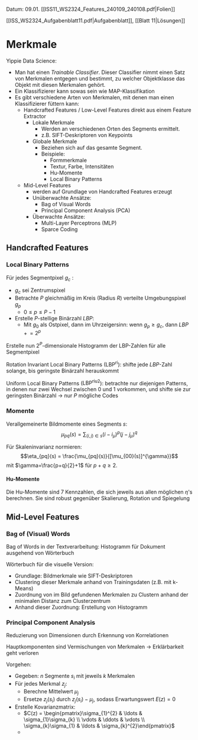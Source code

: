 Datum: 09.01.
[[ISS11_WS2324_Features_240109_240108.pdf|Folien]]

[[ISS_WS2324_Aufgabenblatt11.pdf|Aufgabenblatt]], [[Blatt 11|Lösungen]]
# Merkmale

Yippie Data Science: 
- Man hat einen *Trainable Classifier*. Dieser Classifier nimmt einen Satz von Merkmalen entgegen und bestimmt, zu welcher Objektklasse das Objekt mit diesen Merkmalen gehört.
- Ein Klassifizierer kann sowas sein wie MAP-Klassifikation
- Es gibt verschiedene Arten von Merkmalen, mit denen man einen Klassifizierer füttern kann:
	- Handcrafted Features / Low-Level Features direkt aus einem Feature Extractor
		- Lokale Merkmale
			- Werden an verschiedenen Orten des Segments ermittelt.
			- z.B. SIFT-Deskriptoren von Keypoints
		- Globale Merkmale
			- Beziehen sich auf das gesamte Segment.
			- Beispiele:
				- Formmerkmale
				- Textur, Farbe, Intensitäten
				- Hu-Momente
				- Local Binary Patterns
	- Mid-Level Features
		- werden auf Grundlage von Handcrafted Features erzeugt
		- Unüberwachte Ansätze:
			- Bag of Visual Words
			- Principal Component Analysis (PCA)
		- Überwachte Ansätze:
			- Multi-Layer Perceptrons (MLP)
			- Sparce Coding

## Handcrafted Features

### Local Binary Patterns

Für jedes Segmentpixel $g_c$ :
- $g_c$ sei Zentrumspixel
- Betrachte $P$ gleichmäßig im Kreis (Radius $R$) verteilte Umgebungspixel $g_p$
	- $0 \leq p \leq P-1$
- Erstelle $P$-stellige Binärzahl $LBP$:
	- Mit $g_0$ als Ostpixel, dann im Uhrzeigersinn: wenn $g_{p}\geq g_{c}$, dann $LBP \,\,+\!\!= 2^{p}$

Erstelle nun $2^P$-dimensionale Histogramm der LBP-Zahlen für alle Segmentpixel

Rotation Invariant Local Binary Patterns ($\text{LBP}^\text{ri}$): shifte jede $LBP$-Zahl solange, bis geringste Binärzahl herauskommt

Uniform Local Binary Patterns ($\text{LBP}^\text{riu2}$): betrachte nur diejenigen Patterns, in denen nur zwei Wechsel zwischen 0 und 1 vorkommen, und shifte sie zur geringsten Binärzahl $\to$ nur $P$ mögliche Codes

### Momente

Verallgemeinerte Bildmomente eines Segments $s$: $$\mu_{pq}(s) = \sum_{(i,j)\in s}(i-i_{\mu})^{p}(j-j_{\mu})^{q}$$

Für Skaleninvarianz normieren: $$\eta_{pq}(s) = \frac{\mu_{pq}(s)}{[\mu_{00}(s)]^{\gamma}}$$
mit $\gamma=\frac{p+q}{2}+1$ für $p+q \geq 2$.

#### Hu-Momente
Die Hu-Momente sind 7 Kennzahlen, die sich jeweils aus allen möglichen $\eta$'s berechnen. Sie sind robust gegenüber Skalierung, Rotation und Spiegelung

## Mid-Level Features

### Bag of (Visual) Words

Bag of Words in der Textverarbeitung: Histogramm für Dokument ausgehend von Wörterbuch

Wörterbuch für die visuelle Version:
- Grundlage: Bildmerkmale wie SIFT-Deskriptoren
- Clustering dieser Merkmale anhand von Trainingsdaten (z.B. mit k-Means)
- Zuordnung von im Bild gefundenen Merkmalen zu Clustern anhand der minimalen Distanz zum Clusterzentrum
- Anhand dieser Zuordnung: Erstellung von Histogramm

### Principal Component Analysis

Reduzierung von Dimensionen durch Erkennung von Korrelationen

Hauptkomponenten sind Vermischungen von Merkmalen -> Erklärbarkeit geht verloren

Vorgehen: 
- Gegeben: $n$ Segmente $s_i$ mit jeweils $k$ Merkmalen
- Für jedes Merkmal $z_j$:
	- Berechne Mittelwert $\mu_j$
	- Ersetze $z_{j}(s_i)$ durch $z_{j}(s_{i})-\mu_{j}$, sodass Erwartungswert $E(z)=0$
- Erstelle Kovarianzmatrix:
	- $C(z) = \begin{pmatrix}\sigma_{1}^{2} & \ldots & \sigma_{1}\sigma_{k} \\ \vdots & \ddots & \vdots \\ \sigma_{k}\sigma_{1} & \ldots & \sigma_{k}^{2}\end{pmatrix}$
	- 